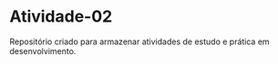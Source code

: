 # Atividade-02
Repositório criado para armazenar atividades de estudo e prática em desenvolvimento.
